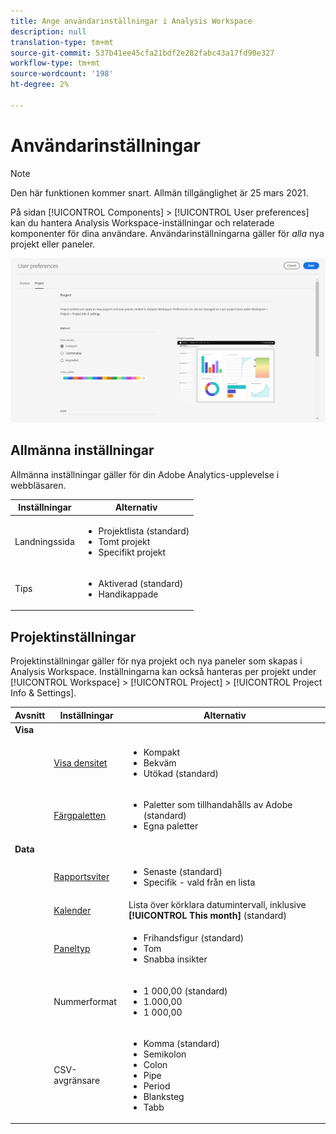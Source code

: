 ```yaml
---
title: Ange användarinställningar i Analysis Workspace
description: null
translation-type: tm+mt
source-git-commit: 537b41ee45cfa21bdf2e282fabc43a17fd90e327
workflow-type: tm+mt
source-wordcount: '198'
ht-degree: 2%

---
```



# Användarinställningar

>[!NOTE]
>
>Den här funktionen kommer snart. Allmän tillgänglighet är 25 mars 2021.

På sidan [!UICONTROL Components] > [!UICONTROL User preferences] kan du hantera Analysis Workspace-inställningar och relaterade komponenter för dina användare. Användarinställningarna gäller för *alla* nya projekt eller paneler.

![Användarinställningar](assets/user-preferences.png)

## Allmänna inställningar

Allmänna inställningar gäller för din Adobe Analytics-upplevelse i webbläsaren.

| Inställningar | Alternativ |
| --- | --- |
| Landningssida | <ul><li>Projektlista (standard)</li><li>Tomt projekt</li><li>Specifikt projekt</li></ul> |
| Tips | <ul><li>Aktiverad (standard)</li><li>Handikappade</li></ul> |

## Projektinställningar

Projektinställningar gäller för nya projekt och nya paneler som skapas i Analysis Workspace. Inställningarna kan också hanteras per projekt under [!UICONTROL Workspace] > [!UICONTROL Project] > [!UICONTROL Project Info & Settings].

| Avsnitt | Inställningar | Alternativ |
| --- | --- | --- |
| **Visa** |  |  |
|  | [Visa densitet](https://experienceleague.adobe.com/docs/analytics/analyze/analysis-workspace/build-workspace-project/view-density.html) | <ul><li>Kompakt</li><li>Bekväm</li><li>Utökad (standard)</li></ul> |
|  | [Färgpaletten](https://experienceleague.adobe.com/docs/analytics/analyze/analysis-workspace/build-workspace-project/color-palettes.html) | <ul><li>Paletter som tillhandahålls av Adobe (standard)</li><li>Egna paletter</li></ul> |
| **Data** |  |  |
|  | [Rapportsviter](https://experienceleague.adobe.com/docs/analytics/analyze/analysis-workspace/panels/panels.html?#report-suite) | <ul><li>Senaste (standard)</li><li>Specifik - vald från en lista</li></ul> |
|  | [Kalender](https://experienceleague.adobe.com/docs/analytics/analyze/analysis-workspace/panels/panels.html?#calendar) | Lista över körklara datumintervall, inklusive **[!UICONTROL This month]** (standard) |
|  | [Paneltyp](https://experienceleague.adobe.com/docs/analytics/analyze/analysis-workspace/panels/panels.html) | <ul><li>Frihandsfigur (standard)</li><li>Tom</li><li>Snabba insikter</li></ul> |
|  | Nummerformat | <ul><li>1 000,00 (standard)</li><li>1.000,00</li><li>1 000,00</li></ul> |
|  | CSV-avgränsare | <ul><li>Komma (standard)</li><li>Semikolon</li><li>Colon</li><li>Pipe</li><li>Period</li><li>Blanksteg</li><li>Tabb</li></ul> |